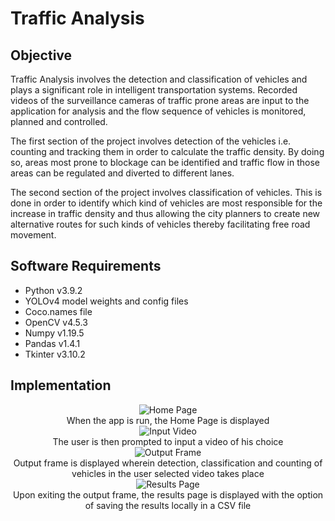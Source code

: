 # Traffic Analysis

## Objective

Traffic Analysis involves the detection and classification of vehicles and plays a significant role in intelligent transportation systems. Recorded videos of the surveillance cameras of traffic prone areas are input to the application for analysis and the flow sequence of vehicles is monitored, planned and controlled.

The first section of the project involves detection of the vehicles i.e. counting and tracking them in order to calculate the traffic density. By doing so, areas most prone to blockage can be identified and traffic flow in those areas can be regulated and diverted to different lanes.

The second section of the project involves classification of vehicles. This is done in order to identify which kind of vehicles are most responsible for the increase in traffic density and thus allowing the city planners to create new alternative routes for such kinds of vehicles thereby facilitating free road movement.

## Software Requirements

-   Python v3.9.2
-   YOLOv4 model weights and config files
-   Coco.names file
-   OpenCV v4.5.3
-   Numpy v1.19.5
-   Pandas v1.4.1
-   Tkinter v3.10.2

## Implementation

<div align="center">
  <img src="https://user-images.githubusercontent.com/63476604/160245731-524aa3ba-5354-4426-8abd-eabc35704e0a.png" alt="Home Page">
  <div>When the app is run, the Home Page is displayed</div>
</div>

<div align="center">
  <img src="https://user-images.githubusercontent.com/63476604/160245292-742fde8b-93c8-42ad-9a74-5bbd12fcc176.png" alt="Input Video">
  <div>The user is then prompted to input a video of his choice</div>
</div>

<div align="center">
  <img src="https://user-images.githubusercontent.com/63476604/160245430-c3de3fa9-aa2f-4d6f-96f9-1b0a23122ea7.png" alt="Output Frame">
  <div>Output frame is displayed wherein detection, classification and counting of vehicles in the user selected video takes place</div>
</div>

<div align="center">
  <img src="https://user-images.githubusercontent.com/63476604/160245518-cec0065b-93d5-4d43-ae79-5f10962c9752.png" alt="Results Page">
  <div>Upon exiting the output frame, the results page is displayed with the option of saving the results locally in a CSV file</div>
</div>
